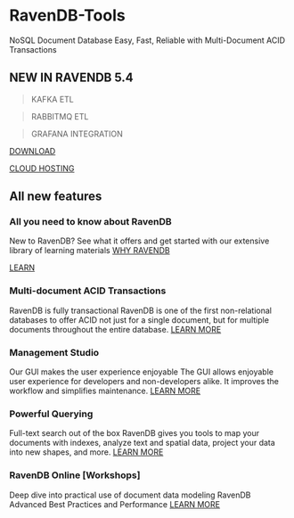 # RavenDB-Tools
NoSQL Document Database Easy, Fast, Reliable with Multi-Document ACID Transactions

## NEW IN RAVENDB 5.4

> KAFKA ETL

> RABBITMQ ETL

> GRAFANA INTEGRATION

[DOWNLOAD](https://ravendb.net/download)

[CLOUD HOSTING](https://cloud.ravendb.net/)

## All new features 

### All you need to know about RavenDB
New to RavenDB? See what it offers and get started with our extensive library of learning materials [WHY RAVENDB](https://ravendb.net/why-ravendb) 

[LEARN](https://ravendb.net/learn)

### Multi-document ACID Transactions
RavenDB is fully transactional
RavenDB is one of the first non-relational databases to offer ACID not just for a single document, but for multiple documents throughout the entire database.
[LEARN MORE](https://ravendb.net/why-ravendb/acid-transactions)

### Management Studio
Our GUI makes the user experience enjoyable
The GUI allows enjoyable user experience for developers and non-developers alike. It improves the workflow and simplifies maintenance.
[LEARN MORE](https://ravendb.net/why-ravendb/management-studio-gui)

### Powerful Querying
Full-text search out of the box 
RavenDB gives you tools to map your documents with indexes, analyze text and spatial data, project your data into new shapes, and more.
[LEARN MORE](https://ravendb.net/why-ravendb/advanced-query-engine)

### RavenDB Online [Workshops]
Deep dive into practical use of document data modeling
RavenDB Advanced Best Practices and Performance
[LEARN MORE](https://workshops.ravendb.net/)
